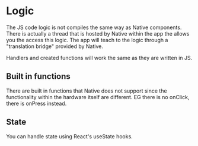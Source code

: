 # Logic

The JS code logic is not compiles the same way as Native components. There is actually a thread that is hosted by Native within the app the allows you the access this logic. The app will teach to the logic through a "translation bridge" provided by Native.

Handlers and created functions will work the same as they are written in JS.

## Built in functions

There are built in functions that Native does not support since the functionality within the hardware itself are different. EG there is no onClick, there is onPress instead.

## State

You can handle state using React's useState hooks.